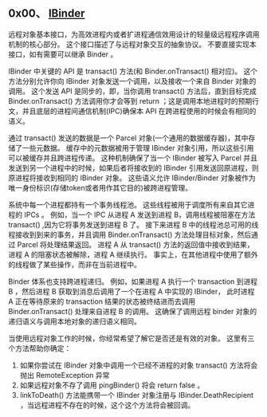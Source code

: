 ## 0x00、 [IBinder](https://developer.android.com/reference/android/os/IBinder)

远程对象基本接口，为高效进程内或者扩进程通信效用设计的轻量级远程程序调用机制的核心部分。
这个接口描述了与远程对象交互的抽象协议。
不要直接实现本接口，如有需要可以继承 Binder 。

IBinder 中关键的 API 是 transact() 方法(和 Binder.onTransact() 相对应)。
这个方法分别允许你向 IBinder 对象发送一个调用，以及接收一个来自 Binder 对象的调用。
这个发送 API 是同步的，即，当你调用 transact() 方法后，直到目标完成 Binder.onTransact() 方法调用你才会等到 return ；这是调用本地进程时的预期行文，并且底层的进程间通信机制(IPC)确保本 API 在跨进程使用的时候会有相同的语义。

通过 transact() 发送的数据是一个 Parcel 对象(一个通用的数据缓存器)，其中存储了一些元数据。
缓存中的元数据被用于管理 IBinder 对象引用，所以这些引用可以被缓存并且跨进程传递。
这种机制确保了当一个 IBinder 被写入 Parcel 并且发送到另一个进程中的时候，如果后者将接收到的 IBinder 引用发送回原进程，则原进程将接收到相同的 IBinder 对象。
这些语义允许 IBinder/Binder 对象被作为唯一身份标识(存储token或者用作其它目的)被跨进程管理。

系统中每一个进程都持有一个事务线程池。
这些线程被用于调度所有来自其它进程的 IPCs 。
例如，当一个 IPC 从进程 A 发送到进程 B，调用线程被阻塞在方法 transact() ,因为它将事务发送到进程 B 了。
接下来进程 B 中的线程池总可用的线程接收到到来的事务，并且调用 Binder.onTransact() 方法处理目标对象，然后通过 Parcel 将处理结果返回。
进程 A 从 transact() 方法的返回值中接收到结果，进程 A 的阻塞状态被解除，进程 A 继续执行。
事实上，在其他进程中使用了额外的线程做了某些操作，而非在当前进程中。

Binder 体系也支持跨进程递归。
例如，如果进程 A 执行一个 transaction 到进程 B ，然后进程 B 获取到消息后调用了一个在进程 A 中实现的 IBinder， 此时进程 A 正在等待原来的 transaction 结果的状态被终结进而去调用 Binder.onTransact() 处理来自进程 B 的调用。
这确保了调用远程 binder 对象的递归语义与调用本地对象的递归语义相同。

当使用远程对象工作的时候，你经常希望了解它是否还是有效的对象。
这里有三个方法帮助你确定：
1.  如果你尝试在 IBinder 对象中调用一个已经不进程的对象 transact() 方法将会抛出 RemoteException 异常
2.  如果远程对象不存了调用 pingBinder() 将会 return false 。
3.  linkToDeath() 方法能携带一个 IBinder 对象注册与 IBinder.DeathRecipient ，当远程进程不存在的时候，这个这个方法将会被回调。